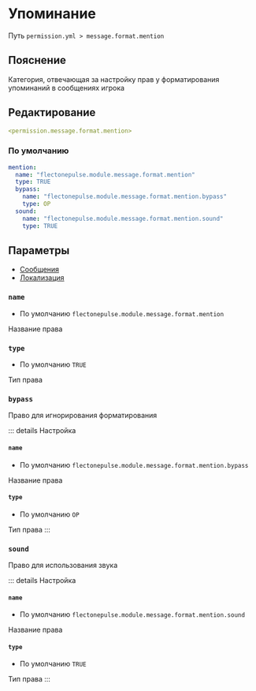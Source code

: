 # Упоминание
Путь `permission.yml > message.format.mention`

## Пояснение
Категория, отвечающая за настройку прав у форматирования упоминаний в сообщениях игрока

## Редактирование
```yaml
<permission.message.format.mention>
```

### По умолчанию
```yaml
mention:
  name: "flectonepulse.module.message.format.mention"
  type: TRUE
  bypass:
    name: "flectonepulse.module.message.format.mention.bypass"
    type: OP
  sound:
    name: "flectonepulse.module.message.format.mention.sound"
    type: TRUE
```

## Параметры

- [Сообщения](/ru/message/format/mention/)
- [Локализация](/ru/localizations/ru_ru/message/format/mention/)

### `name`
- По умолчанию `flectonepulse.module.message.format.mention`

Название права

### `type`
- По умолчанию `TRUE`

Тип права

### `bypass`

Право для игнорирования форматирования

::: details Настройка
#### `name`
- По умолчанию `flectonepulse.module.message.format.mention.bypass`

Название права

#### `type`
- По умолчанию `OP`

Тип права
:::

### `sound`

Право для использования звука

::: details Настройка
#### `name`
- По умолчанию `flectonepulse.module.message.format.mention.sound`

Название права

#### `type`
- По умолчанию `TRUE`

Тип права
:::

<!--@include: @/ru/parts/permission.md-->

